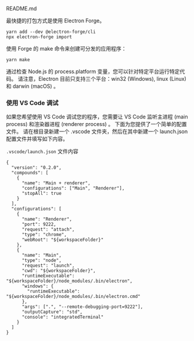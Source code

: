 README.md

最快捷的打包方式是使用 Electron Forge。

```
yarn add --dev @electron-forge/cli
npx electron-forge import
```

使用 Forge 的 make 命令来创建可分发的应用程序：

```
yarn make
```

通过检查 Node.js 的 process.platform 变量，您可以针对特定平台运行特定代码。 请注意，Electron 目前只支持三个平台：win32 (Windows), linux (Linux) 和 darwin (macOS) 。

### 使用 VS Code 调试

如果您希望使用 VS Code 调试您的程序，您需要让 VS Code 监听主进程 (main process) 和渲染器进程 (renderer process) 。 下面为您提供了一个简单的配置文件。 请在根目录新建一个 .vscode 文件夹，然后在其中新建一个 launch.json 配置文件并填写如下内容。

`.vscode/launch.json` 文件内容

```
{
  "version": "0.2.0",
  "compounds": [
    {
      "name": "Main + renderer",
      "configurations": ["Main", "Renderer"],
      "stopAll": true
    }
  ],
  "configurations": [
    {
      "name": "Renderer",
      "port": 9222,
      "request": "attach",
      "type": "chrome",
      "webRoot": "${workspaceFolder}"
    },
    {
      "name": "Main",
      "type": "node",
      "request": "launch",
      "cwd": "${workspaceFolder}",
      "runtimeExecutable": "${workspaceFolder}/node_modules/.bin/electron",
      "windows": {
        "runtimeExecutable": "${workspaceFolder}/node_modules/.bin/electron.cmd"
      },
      "args": [".", "--remote-debugging-port=9222"],
      "outputCapture": "std",
      "console": "integratedTerminal"
    }
  ]
}

```